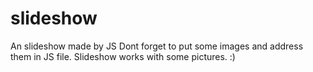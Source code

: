 # slideshow
An slideshow made by JS
Dont forget to put some images and address them in JS file.
Slideshow works with some pictures. :)
